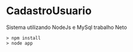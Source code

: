 # CadastroUsuario

Sistema utilizando NodeJs e MySql trabalho Neto 
```
> npm install
> node app
```

